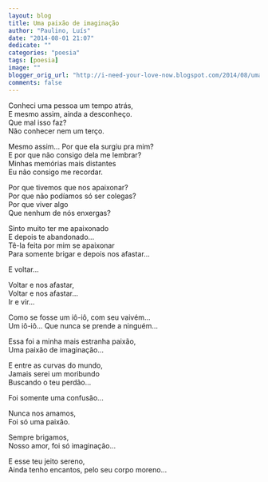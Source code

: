 ```yaml
---
layout: blog
title: Uma paixão de imaginação
author: "Paulino, Luís"
date: "2014-08-01 21:07"
dedicate: ""
categories: "poesia"
tags: [poesia]
image: ""
blogger_orig_url: "http://i-need-your-love-now.blogspot.com/2014/08/uma-paixao-de-imaginacao.html"
comments: false
---
```


Conheci uma pessoa um tempo atrás,\
E mesmo assim, ainda a desconheço.\
Que mal isso faz?\
Não conhecer nem um terço.

Mesmo assim... Por que ela surgiu pra mim?\
E por que não consigo dela me lembrar?\
Minhas memórias mais distantes\
Eu não consigo me recordar.

Por que tivemos que nos apaixonar?\
Por que não podíamos só ser colegas?\
Por que viver algo\
Que nenhum de nós enxergas?

Sinto muito ter me apaixonado\
E depois te abandonado...\
Tê-la feita por mim se apaixonar\
Para somente brigar e depois nos afastar...

E voltar...

Voltar e nos afastar,\
Voltar e nos afastar...\
Ir e vir...

Como se fosse um iô-iô, com seu vaivém...\
Um iô-iô... Que nunca se prende a ninguém...

Essa foi a minha mais estranha paixão,\
Uma paixão de imaginação...

E entre as curvas do mundo,\
Jamais serei um moribundo\
Buscando o teu perdão...

Foi somente uma confusão...

Nunca nos amamos,\
Foi só uma paixão.

Sempre brigamos,\
Nosso amor, foi só imaginação...

E esse teu jeito sereno,\
Ainda tenho encantos, pelo seu corpo moreno...
